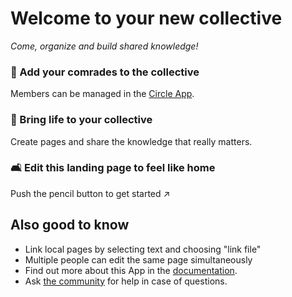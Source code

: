 # Welcome to your new collective

*Come, organize and build shared knowledge!*


### 🐾 Add your comrades to the collective

Members can be managed in the [Circle App](/index.php/apps/circles/).

### 🌱 Bring life to your collective

Create pages and share the knowledge that really matters.

### 🛋️ Edit this landing page to feel like home

Push the pencil button to get started ↗️


## Also good to know

* Link local pages by selecting text and choosing "link file"
* Multiple people can edit the same page simultaneously
* Find out more about this App in the [documentation](https://collectivecloud.gitlab.io/collectives/).
* Ask [the community](https://help.nextcloud.com/c/apps/collectives/174) for help in case of questions.
